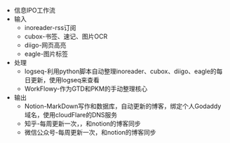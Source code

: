 - 信息IPO工作流
- 输入
	- inoreader-rss订阅
	- cubox-书签、速记、图片OCR
	- diigo-网页高亮
	- eagle-图片标签
- 处理
	- logseq-利用python脚本自动整理inoreader、cubox、diigo、eagle的每日更新，使用logseq来查看
	- WorkFlowy-作为GTD和PKM的手动整理核心
- 输出
	- Notion-MarkDown写作和数据库，自动更新的博客，绑定个人Godaddy域名，使用cloudFlare的DNS服务
	- 知乎-每周更新一次，，和notion的博客同步
	- 微信公众号-每周更新一次，和notion的博客同步